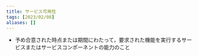 ```yaml
---
title: サービス可用性
tags: [2023/02/08]
aliases: []
---
```


- 予め合意された時点または期間にわたって，要求された機能を実行するサービスまたはサービスコンポーネントの能力のこと